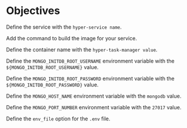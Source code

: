 # Objectives

Define the service with the `hyper-service name`.

Add the command to build the image for your service.

Define the container name with the `hyper-task-manager value`.

Define the `MONGO_INITDB_ROOT_USERNAME` environment variable with the `${MONGO_INITDB_ROOT_USERNAME}` value.

Define the `MONGO_INITDB_ROOT_PASSWORD` environment variable with the `${MONGO_INITDB_ROOT_PASSWORD}` value.

Define the `MONGO_HOST_NAME` environment variable with the `mongodb` value.

Define the `MONGO_PORT_NUMBER` environment variable with the `27017` value.

Define the `env_file` option for the `.env` file.
